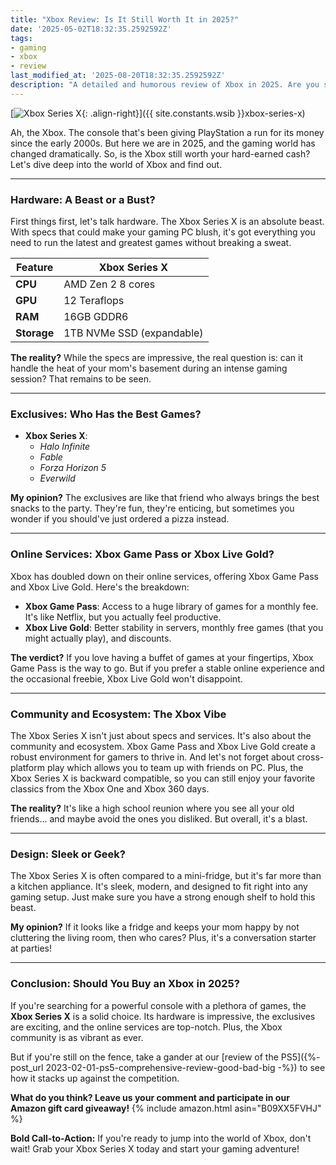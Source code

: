 ```yaml
---
title: "Xbox Review: Is It Still Worth It in 2025?"
date: '2025-05-02T18:32:35.2592592Z'
tags:
- gaming
- xbox
- review
last_modified_at: '2025-08-20T18:32:35.2592592Z'
description: "A detailed and humorous review of Xbox in 2025. Are you still on team Xbox or is it time to switch?"
---
```


[![Xbox Series X](https://m.media-amazon.com/images/I/61nq7mC0tHL.jpg){: .align-right}]({{ site.constants.wsib }}xbox-series-x)

Ah, the Xbox. The console that's been giving PlayStation a run for its money since the early 2000s. But here we are in 2025, and the gaming world has changed dramatically. So, is the Xbox still worth your hard-earned cash? Let's dive deep into the world of Xbox and find out.

---

### Hardware: A Beast or a Bust?

First things first, let's talk hardware. The Xbox Series X is an absolute beast. With specs that could make your gaming PC blush, it's got everything you need to run the latest and greatest games without breaking a sweat.

| Feature              | Xbox Series X                 |
|----------------------|-------------------------------|
| **CPU**             | AMD Zen 2 8 cores            |
| **GPU**             | 12 Teraflops                 |
| **RAM**             | 16GB GDDR6                   |
| **Storage**         | 1TB NVMe SSD (expandable)    |

**The reality?** While the specs are impressive, the real question is: can it handle the heat of your mom's basement during an intense gaming session? That remains to be seen.

---

### Exclusives: Who Has the Best Games?

- **Xbox Series X**:  
  - *Halo Infinite*  
  - *Fable*  
  - *Forza Horizon 5*  
  - *Everwild*  

**My opinion?** The exclusives are like that friend who always brings the best snacks to the party. They're fun, they're enticing, but sometimes you wonder if you should've just ordered a pizza instead.

---

### Online Services: Xbox Game Pass or Xbox Live Gold?

Xbox has doubled down on their online services, offering Xbox Game Pass and Xbox Live Gold. Here's the breakdown:

- **Xbox Game Pass**: Access to a huge library of games for a monthly fee. It's like Netflix, but you actually feel productive.  
- **Xbox Live Gold**: Better stability in servers, monthly free games (that you might actually play), and discounts.  

**The verdict?** If you love having a buffet of games at your fingertips, Xbox Game Pass is the way to go. But if you prefer a stable online experience and the occasional freebie, Xbox Live Gold won't disappoint.

---

### Community and Ecosystem: The Xbox Vibe

The Xbox Series X isn't just about specs and services. It's also about the community and ecosystem. Xbox Game Pass and Xbox Live Gold create a robust environment for gamers to thrive in. And let's not forget about cross-platform play which allows you to team up with friends on PC. Plus, the Xbox Series X is backward compatible, so you can still enjoy your favorite classics from the Xbox One and Xbox 360 days.

**The reality?** It's like a high school reunion where you see all your old friends... and maybe avoid the ones you disliked. But overall, it's a blast.

---

### Design: Sleek or Geek?

The Xbox Series X is often compared to a mini-fridge, but it's far more than a kitchen appliance. It's sleek, modern, and designed to fit right into any gaming setup. Just make sure you have a strong enough shelf to hold this beast.

**My opinion?** If it looks like a fridge and keeps your mom happy by not cluttering the living room, then who cares? Plus, it's a conversation starter at parties!

---

### Conclusion: Should You Buy an Xbox in 2025?

If you're searching for a powerful console with a plethora of games, the **Xbox Series X** is a solid choice. Its hardware is impressive, the exclusives are exciting, and the online services are top-notch. Plus, the Xbox community is as vibrant as ever.

But if you're still on the fence, take a gander at our [review of the PS5]({%- post_url 2023-02-01-ps5-comprehensive-review-good-bad-big -%}) to see how it stacks up against the competition.

**What do you think? Leave us your comment and participate in our Amazon gift card giveaway!**
{% include amazon.html asin="B09XX5FVHJ" %}

**Bold Call-to-Action:** If you're ready to jump into the world of Xbox, don't wait! Grab your Xbox Series X today and start your gaming adventure!
